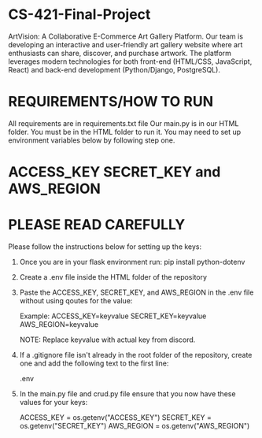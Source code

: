 # CS-421-Final-Project
ArtVision: A Collaborative E-Commerce Art Gallery Platform. Our team is developing an interactive and user-friendly art gallery website where art enthusiasts can share, discover, and purchase artwork. The platform leverages modern technologies for both front-end (HTML/CSS, JavaScript, React) and back-end development (Python/Django, PostgreSQL).

# REQUIREMENTS/HOW TO RUN
All requirements are in requirements.txt file
Our main.py is in our HTML folder. You must be in the HTML folder to run it.
You may need to set up environment variables below by following step one.

# ACCESS_KEY SECRET_KEY and AWS_REGION
# PLEASE READ CAREFULLY

Please follow the instructions below for setting up the keys:

1. Once you are in your flask environment run:
    pip install python-dotenv

2. Create a .env file inside the HTML folder of the repository

3. Paste the ACCESS_KEY, SECRET_KEY, and AWS_REGION in the .env file without using qoutes for the value:
    
    Example:
        ACCESS_KEY=keyvalue
        SECRET_KEY=keyvalue
        AWS_REGION=keyvalue

    NOTE: Replace keyvalue with actual key from discord.

4. If a .gitignore file isn't already in the root folder of the repository, create one and add the following text to the first line:

    .env

5. In the main.py file and crud.py file ensure that you now have these values for your keys:

    ACCESS_KEY = os.getenv("ACCESS_KEY")
    SECRET_KEY = os.getenv("SECRET_KEY")
    AWS_REGION = os.getenv("AWS_REGION")
